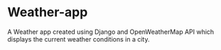 # Weather-app
A Weather app created using Django and OpenWeatherMap API which displays the current weather conditions in a city.
